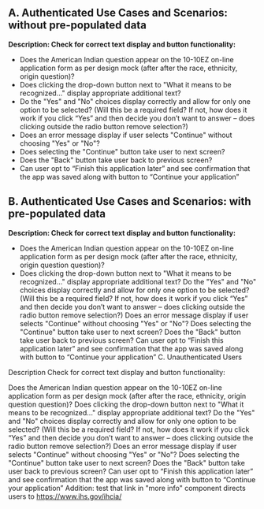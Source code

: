 
## A. Authenticated Use Cases and Scenarios: without pre-populated data 

**Description: Check for correct text display and button functionality:**

- Does the American Indian question appear on the 10-10EZ on-line application form as per design mock (after after the race, ethnicity, origin question)?
- Does clicking the drop-down button next to "What it means to be recognized..." display appropriate additional text?
- Do the "Yes" and "No" choices display correctly and allow for only one option to be selected? (Will this be a required field? If not, how does it work if you click “Yes” and then decide you don’t want to answer – does clicking outside the radio button remove selection?)
- Does an error message display if user selects "Continue" without choosing "Yes" or "No"?
- Does selecting the "Continue" button take user to next screen?
- Does the "Back" button take user back to previous screen?
- Can user opt to “Finish this application later” and see confirmation that the app was saved along with button to “Continue your application”

## **B. Authenticated Use Cases and Scenarios: with pre-populated data**

**Description: Check for correct text display and button functionality:**

- Does the American Indian question appear on the 10-10EZ on-line application form as per design mock (after after the race, ethnicity, origin question question)?
- Does clicking the drop-down button next to "What it means to be recognized..." display appropriate additional text?
Do the "Yes" and "No" choices display correctly and allow for only one option to be selected? (Will this be a required field? If not, how does it work if you click “Yes” and then decide you don’t want to answer – does clicking outside the radio button remove selection?)
Does an error message display if user selects "Continue" without choosing "Yes" or "No"?
Does selecting the "Continue" button take user to next screen?
Does the "Back" button take user back to previous screen?
Can user opt to “Finish this application later” and see confirmation that the app was saved along with button to “Continue your application”
C. Unauthenticated Users

Description Check for correct text display and button functionality:

Does the American Indian question appear on the 10-10EZ on-line application form as per design mock (after after the race, ethnicity, origin question question)?
Does clicking the drop-down button next to "What it means to be recognized..." display appropriate additional text?
Do the "Yes" and "No" choices display correctly and allow for only one option to be selected? (Will this be a required field? If not, how does it work if you click “Yes” and then decide you don’t want to answer – does clicking outside the radio button remove selection?)
Does an error message display if user selects "Continue" without choosing "Yes" or "No"?
Does selecting the "Continue" button take user to next screen?
Does the "Back" button take user back to previous screen?
Can user opt to “Finish this application later” and see confirmation that the app was saved along with button to “Continue your application”
Addition: test that link in "more info" component directs users to https://www.ihs.gov/ihcia/
